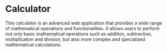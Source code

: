 # Calculator
This calculator is an advanced web application that provides a wide range of mathematical operations and functionalities. It allows users to perform not only basic mathematical operations such as addition, subtraction, multiplication and division, but also more complex and specialized mathematical calculations.
